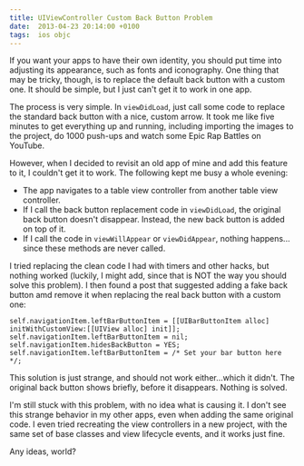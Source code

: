 ```yaml
---
title: UIViewController Custom Back Button Problem
date:  2013-04-23 20:14:00 +0100
tags:  ios objc
---
```


If you want your apps to have their own identity, you should put time into adjusting 
its appearance, such as fonts and iconography. One thing that may be tricky, though,
is to replace the default back button with a custom one. It should be simple, but I
just can't get it to work in one app.

The process is very simple. In `viewDidLoad`, just call some code to replace the
standard back button with a nice, custom arrow. It took me like five minutes to get
everything up and running, including importing the images to the project, do
1000 push-ups and watch some Epic Rap Battles on YouTube.

However, when I decided to revisit an old app of mine and add this feature to it, 
I couldn't get it to work. The following kept me busy a whole evening:

* The app navigates to a table view controller from another table view controller.
* If I call the back button replacement code in `viewDidLoad`, the original back
button doesn't disappear. Instead, the new back button is added on top of it.
* If I call the code in `viewWillAppear` or `viewDidAppear`, nothing happens...
since these methods are never called.

I tried replacing the clean code I had with timers and other hacks, but nothing
worked (luckily, I might add, since that is NOT the way you should solve this problem). 
I then found a post that suggested adding a fake back button amd remove it when 
replacing the real back button with a custom one:

```objc
self.navigationItem.leftBarButtonItem = [[UIBarButtonItem alloc] initWithCustomView:[[UIView alloc] init]];
self.navigationItem.leftBarButtonItem = nil;
self.navigationItem.hidesBackButton = YES;
self.navigationItem.leftBarButtonItem = /* Set your bar button here */;
```

This solution is just strange, and should not work either...which it didn't. The
original back button shows briefly, before it disappears. Nothing is solved.

I'm still stuck with this problem, with no idea what is causing it. I don't see
this strange behavior in my other apps, even when adding the same original code.
I even tried recreating the view controllers in a new project, with the same set
of base classes and view lifecycle events, and it works just fine.

Any ideas, world?